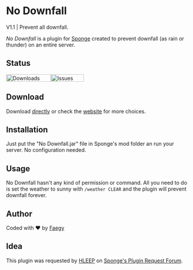 # No Downfall
V1.1 | Prevent all downfall.

*No Downfall* is a plugin for [Sponge](https://www.spongepowered.org) created to prevent downfall (as rain or thunder) on an entire server.

## Status
[<img src="https://img.shields.io/github/downloads/faegy/nodownfall/total.svg?style=flat-square" alt="Downloads" width="122" height="20">](http://faegy.github.io/NoDownfall)[<img src="https://img.shields.io/github/issues/faegy/nodownfall.svg?style=flat-square" alt="Issues" width="90" height="20">](https://github.com/Faegy/NoDownfall/issues)

## Download
Download [directly](https://github.com/Faegy/NoDownfall/releases/latest) or check the [website](http://faegy.github.io/NoDownfall) for more choices.

## Installation
Just put the "No Downfall.jar" file in Sponge's mod folder an run your server. No configuration needed.


## Usage
No Downfall hasn't any kind of permission or command. All you need to do is set the weather to sunny with `/weather CLEAR` and the plugin will prevent downfall forever.

## Author
Coded with ♥ by [Faegy](https://github.com/Faegy)

## Idea
This plugin was requested by [HLEEP](https://forums.spongepowered.org/users/hleep/) on [Sponge's Plugin Request Forum](https://forums.spongepowered.org/t/weather-plugin/13151).
